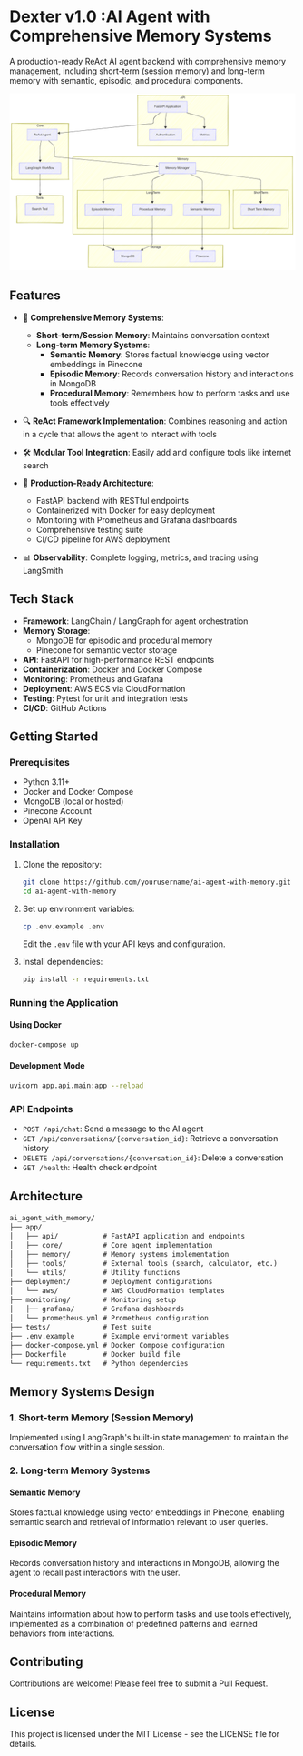 # Dexter v1.0 :AI Agent with Comprehensive Memory Systems

A production-ready ReAct AI agent backend with comprehensive memory management, including short-term (session memory) and long-term memory with semantic, episodic, and procedural components.

![](docs/System_Architecture.png)

## Features

- 🧠 **Comprehensive Memory Systems**:
  - **Short-term/Session Memory**: Maintains conversation context
  - **Long-term Memory Systems**:
    - **Semantic Memory**: Stores factual knowledge using vector embeddings in Pinecone
    - **Episodic Memory**: Records conversation history and interactions in MongoDB
    - **Procedural Memory**: Remembers how to perform tasks and use tools effectively

- 🔍 **ReAct Framework Implementation**: Combines reasoning and action in a cycle that allows the agent to interact with tools

- 🛠️ **Modular Tool Integration**: Easily add and configure tools like internet search

- 🚀 **Production-Ready Architecture**:
  - FastAPI backend with RESTful endpoints
  - Containerized with Docker for easy deployment
  - Monitoring with Prometheus and Grafana dashboards
  - Comprehensive testing suite
  - CI/CD pipeline for AWS deployment

- 📊 **Observability**: Complete logging, metrics, and tracing using LangSmith

## Tech Stack

- **Framework**: LangChain / LangGraph for agent orchestration
- **Memory Storage**:
  - MongoDB for episodic and procedural memory
  - Pinecone for semantic vector storage
- **API**: FastAPI for high-performance REST endpoints
- **Containerization**: Docker and Docker Compose
- **Monitoring**: Prometheus and Grafana
- **Deployment**: AWS ECS via CloudFormation
- **Testing**: Pytest for unit and integration tests
- **CI/CD**: GitHub Actions

## Getting Started

### Prerequisites

- Python 3.11+
- Docker and Docker Compose
- MongoDB (local or hosted)
- Pinecone Account
- OpenAI API Key

### Installation

1. Clone the repository:
   ```bash
   git clone https://github.com/yourusername/ai-agent-with-memory.git
   cd ai-agent-with-memory
   ```

2. Set up environment variables:
   ```bash
   cp .env.example .env
   ```
   Edit the `.env` file with your API keys and configuration.

3. Install dependencies:
   ```bash
   pip install -r requirements.txt
   ```

### Running the Application

#### Using Docker

```bash
docker-compose up
```

#### Development Mode

```bash
uvicorn app.api.main:app --reload
```

### API Endpoints

- `POST /api/chat`: Send a message to the AI agent
- `GET /api/conversations/{conversation_id}`: Retrieve a conversation history
- `DELETE /api/conversations/{conversation_id}`: Delete a conversation
- `GET /health`: Health check endpoint

## Architecture

```
ai_agent_with_memory/
├── app/
│   ├── api/           # FastAPI application and endpoints
│   ├── core/          # Core agent implementation
│   ├── memory/        # Memory systems implementation
│   ├── tools/         # External tools (search, calculator, etc.)
│   └── utils/         # Utility functions
├── deployment/        # Deployment configurations
│   └── aws/           # AWS CloudFormation templates
├── monitoring/        # Monitoring setup
│   ├── grafana/       # Grafana dashboards
│   └── prometheus.yml # Prometheus configuration
├── tests/             # Test suite
├── .env.example       # Example environment variables
├── docker-compose.yml # Docker Compose configuration
├── Dockerfile         # Docker build file
└── requirements.txt   # Python dependencies
```

## Memory Systems Design

### 1. Short-term Memory (Session Memory)

Implemented using LangGraph's built-in state management to maintain the conversation flow within a single session.

### 2. Long-term Memory Systems

#### Semantic Memory
Stores factual knowledge using vector embeddings in Pinecone, enabling semantic search and retrieval of information relevant to user queries.

#### Episodic Memory
Records conversation history and interactions in MongoDB, allowing the agent to recall past interactions with the user.

#### Procedural Memory
Maintains information about how to perform tasks and use tools effectively, implemented as a combination of predefined patterns and learned behaviors from interactions.

## Contributing
Contributions are welcome! Please feel free to submit a Pull Request.

## License

This project is licensed under the MIT License - see the LICENSE file for details.
